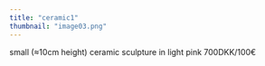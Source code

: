 ```yaml
---
title: "ceramic1"
thumbnail: "image03.png"
---
```

small (≈10cm height) ceramic sculpture in light pink 
700DKK/100€